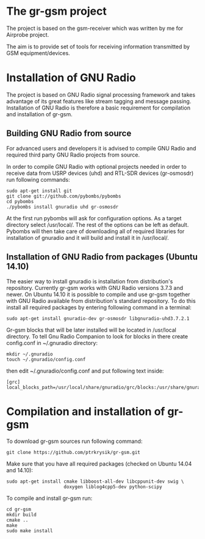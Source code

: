 The gr-gsm project
==================
The project is based on the gsm-receiver which was written by me for Airprobe project.

The aim is to provide set of tools for receiving information transmitted by GSM equipment/devices.

Installation of GNU Radio
=========================

The project is based on GNU Radio signal processing framework and takes advantage of its great features like stream tagging and message passing.
Installation of GNU Radio is therefore a basic requirement for compilation and installation of gr-gsm.


Building GNU Radio from source
------------------------------
For advanced users and developers it is advised to compile GNU Radio and required third party GNU Radio projects from source.

In order to compile GNU Radio with optional projects needed in order to receive data from USRP devices (uhd) and RTL-SDR devices (gr-osmosdr) run following commands:

```
sudo apt-get install git
git clone git://github.com/pybombs/pybombs
cd pybombs
./pybombs install gnuradio uhd gr-osmosdr
```

At the first run pybombs will ask for configuration options. As a target directory select /usr/local/. The rest of the options can be left as default.
Pybombs will then take care of downloading all of required libraries for installation of gnuradio and it will build and install it in /usr/local/.


Installation of GNU Radio from packages (Ubuntu 14.10)
------------------------------------------------------
The easier way to install gnuradio is installation from distribution's repository. Currently gr-gsm works with GNU Radio versions 3.7.3 and newer. On Ubuntu 14.10 it is possible to compile and use gr-gsm together with GNU Radio available from distribution's standard repository.
To do this install all required packages by entering following command in a terminal:

```
sudo apt-get install gnuradio-dev gr-osmosdr libgnuradio-uhd3.7.2.1
```

Gr-gsm blocks that will be later installed will be located in /usr/local directory. To tell Gnu Radio Companion to look for blocks in there create config.conf in ~/.gnuradio directory:
```
mkdir ~/.gnuradio
touch ~/.gnuradio/config.conf
```

then edit ~/.gnuradio/config.conf and put following text inside:
```
[grc]
local_blocks_path=/usr/local/share/gnuradio/grc/blocks:/usr/share/gnuradio/grc/blocks
```

Compilation and installation of gr-gsm
======================================

To download gr-gsm sources run following command:

```
git clone https://github.com/ptrkrysik/gr-gsm.git
```

Make sure that you have all required packages (checked on Ubuntu 14.04 and 14.10):

```
sudo apt-get install cmake libboost-all-dev libcppunit-dev swig \
                     doxygen liblog4cpp5-dev python-scipy
```

To compile and install gr-gsm run:

```
cd gr-gsm
mkdir build
cmake ..
make
sudo make install
```


